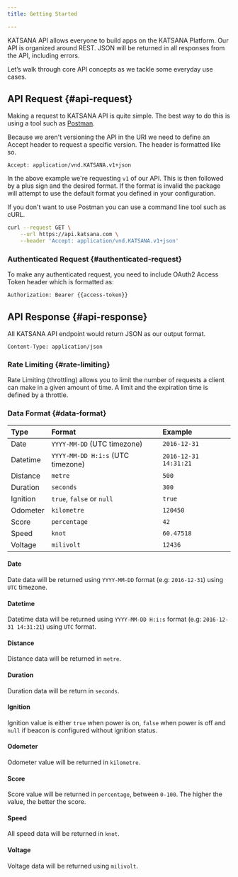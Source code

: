 ```yaml
---
title: Getting Started

---
```


KATSANA API allows everyone to build apps on the KATSANA Platform. Our API is organized around REST. JSON will be returned in all responses from the API, including errors.

Let’s walk through core API concepts as we tackle some everyday use cases.

## API Request {#api-request}

Making a request to KATSANA API is quite simple. The best way to do this is using a tool such as [Postman](http://www.getpostman.com/).

Because we aren't versioning the API in the URI we need to define an Accept header to request a specific version. The header is formatted like so.

    Accept: application/vnd.KATSANA.v1+json

In the above example we're requesting `v1` of our API. This is then followed by a plus sign and the desired format. If the format is invalid the package will attempt to use the default format you defined in your configuration.

If you don't want to use Postman you can use a command line tool such as cURL.

```bash
curl --request GET \
    --url https://api.katsana.com \
    --header 'Accept: application/vnd.KATSANA.v1+json'
```

### Authenticated Request {#authenticated-request}

To make any authenticated request, you need to include OAuth2 Access Token header which is formatted as:

    Authorization: Bearer {{access-token}}

## API Response {#api-response}

All KATSANA API endpoint would return JSON as our output format.

    Content-Type: application/json

### Rate Limiting {#rate-limiting}

Rate Limiting (throttling) allows you to limit the number of requests a client can make in a given amount of time. A limit and the expiration time is defined by a throttle.


### Data Format {#data-format}

| Type          | Format                            | Example
|:--------------|:----------------------------------|:---------
| Date          | `YYYY-MM-DD` (UTC timezone)       | `2016-12-31`
| Datetime      | `YYYY-MM-DD H:i:s` (UTC timezone) | `2016-12-31 14:31:21`
| Distance      | `metre`                           | `500`
| Duration      | `seconds`                         | `300`
| Ignition      | `true`, `false` or `null`         | `true`
| Odometer      | `kilometre`                        | `120450`
| Score         | `percentage`                      | `42`
| Speed         | `knot`                            | `60.47518`
| Voltage       | `milivolt`                        | `12436`

#### Date 

Date data will be returned using `YYYY-MM-DD` format (e.g: `2016-12-31`) using `UTC` timezone.

#### Datetime

Datetime data will be returned using `YYYY-MM-DD H:i:s` format (e.g: `2016-12-31 14:31:21`) using `UTC` format.

#### Distance

Distance data will be returned in `metre`.

#### Duration

Duration data will be return in `seconds`.

#### Ignition

Ignition value is either `true` when power is on, `false` when power is off and `null` if beacon is configured without ignition status.

#### Odometer

Odometer value will be returned in `kilometre`.

#### Score

Score value will be returned in `percentage`, between `0-100`. The higher the value, the better the score.

#### Speed

All speed data will be returned in `knot`.

#### Voltage

Voltage data will be returned using `milivolt`.


